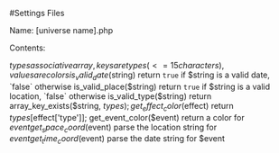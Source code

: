 #Settings Files

Name: [universe name].php

Contents:

$types
  associative array, keys are types (<= 15 characters), values are colors
is_valid_date($string)
  return `true` if $string is a valid date, `false` otherwise
is_valid_place($string)
  return `true` if $string is a valid location, `false` otherwise
is_valid_type($string)
  return array_key_exists($string, $types);
get_effect_color($effect)
  return $types[$effect['type']];
get_event_color($event)
  return a color for $event
get_space_coord($event)
  parse the location string for $event
get_time_coord($event)
  parse the date string for $event
